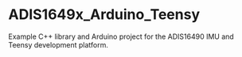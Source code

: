 # ADIS1649x_Arduino_Teensy
Example C++ library and Arduino project for the ADIS16490 IMU and Teensy development platform.
